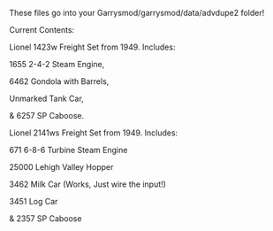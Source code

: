 These files go into your Garrysmod/garrysmod/data/advdupe2 folder!


Current Contents:

Lionel 1423w Freight Set from 1949. Includes:

1655 2-4-2 Steam Engine,

6462 Gondola with Barrels,

Unmarked Tank Car,

& 6257 SP Caboose.

Lionel 2141ws Freight Set from 1949. Includes:

671 6-8-6 Turbine Steam Engine

25000 Lehigh Valley Hopper

3462 Milk Car (Works, Just wire the input!)

3451 Log Car

& 2357 SP Caboose
